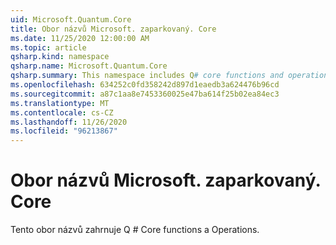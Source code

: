 ```yaml
---
uid: Microsoft.Quantum.Core
title: Obor názvů Microsoft. zaparkovaný. Core
ms.date: 11/25/2020 12:00:00 AM
ms.topic: article
qsharp.kind: namespace
qsharp.name: Microsoft.Quantum.Core
qsharp.summary: This namespace includes Q# core functions and operations.
ms.openlocfilehash: 634252c0fd358242d897d1eaedb3a624476b96cd
ms.sourcegitcommit: a87c1aa8e7453360025e47ba614f25b02ea84ec3
ms.translationtype: MT
ms.contentlocale: cs-CZ
ms.lasthandoff: 11/26/2020
ms.locfileid: "96213867"
---
```

# <a name="microsoftquantumcore-namespace"></a>Obor názvů Microsoft. zaparkovaný. Core

Tento obor názvů zahrnuje Q # Core functions a Operations.


